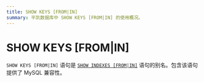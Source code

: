 ```yaml
---
title: SHOW KEYS [FROM|IN]
summary: 平凯数据库中 SHOW KEYS [FROM|IN] 的使用概况。
---
```


# SHOW KEYS [FROM|IN]

`SHOW KEYS [FROM|IN]` 语句是 [`SHOW INDEXES [FROM|IN]`](/sql-statements/sql-statement-show-indexes.md) 语句的别名。包含该语句提供了 MySQL 兼容性。
